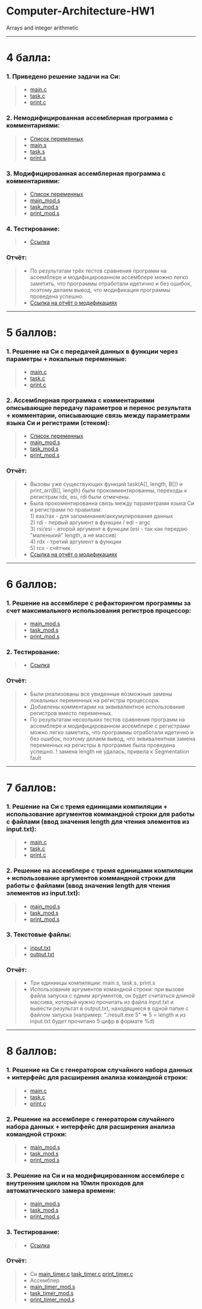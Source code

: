 # Computer-Architecture-HW1
Arrays and integer arithmetic <br/>

----

# 4 балла:
### 1. Приведено решение задачи на Cи: <br/>
> * [main.c](https://github.com/ArtemFed/Computer-Architecture-HW1/blob/1b666c6c6c8fda0c04d10f0160e4615a3ae3f59c/C%20Files/main.c) <br/>
> * [task.c](https://github.com/ArtemFed/Computer-Architecture-HW1/blob/1b666c6c6c8fda0c04d10f0160e4615a3ae3f59c/C%20Files/task.c) <br/>
> * [print.c](https://github.com/ArtemFed/Computer-Architecture-HW1/blob/1b666c6c6c8fda0c04d10f0160e4615a3ae3f59c/C%20Files/print.c) <br/>

### 2. Немодифицированная ассемблерная программа с комментариями: <br/>
> * [Список переменных](https://github.com/ArtemFed/Computer-Architecture-HW1/blob/4a77f269eec74541d826cf8e578a482e3172365c/Assembler/variables.md)
> * [main.s](https://github.com/ArtemFed/Computer-Architecture-HW1/blob/1b666c6c6c8fda0c04d10f0160e4615a3ae3f59c/Assembler/main.s) <br/>
> * [task.s](https://github.com/ArtemFed/Computer-Architecture-HW1/blob/1b666c6c6c8fda0c04d10f0160e4615a3ae3f59c/Assembler/task.s) <br/>
> * [print.s](https://github.com/ArtemFed/Computer-Architecture-HW1/blob/1b666c6c6c8fda0c04d10f0160e4615a3ae3f59c/Assembler/print.s) <br/>

### 3. Модифицированная ассемблерная программа с комментариями: <br/>
> * [Список переменных](https://github.com/ArtemFed/Computer-Architecture-HW1/blob/575d07832ba26218638b2f5db34342c96f6c4b02/Assembler_mod/variables_mod.s)
> * [main_mod.s](https://github.com/ArtemFed/Computer-Architecture-HW1/blob/007c41d432d38f47f7290f8a19263a648a7b1b5b/Assembler_mod/main_mod.s) <br/>
> * [task_mod.s](https://github.com/ArtemFed/Computer-Architecture-HW1/blob/007c41d432d38f47f7290f8a19263a648a7b1b5b/Assembler_mod/task_mod.s) <br/>
> * [print_mod.s](https://github.com/ArtemFed/Computer-Architecture-HW1/blob/007c41d432d38f47f7290f8a19263a648a7b1b5b/Assembler_mod/print_mod.s) <br/>

### 4. Тестирование:
> * [Ссылка](https://github.com/ArtemFed/Computer-Architecture-HW1/blob/85764be93cbb70bdb0302ecd95a2dd665eb67fdc/Tests.md)

### Отчёт:
> * По результатам трёх тестов сравнения программ на ассемблере и модифицированном ассемблере можно легко заметить, что программы отработали идетично и без ошибок, поэтому делаем вывод, что модификация программы проведена успешно. <br/>
> * [Ссылка на отчёт о модификациях](https://github.com/ArtemFed/Computer-Architecture-HW1/blob/55f2b857d00237ee41008801a3ed50b3f8488e47/Assembler_mod/Readme.md)

---- 

# 5 баллов:
### 1. Решение на Cи с передачей данных в функции через параметры + локальные переменные: <br/>
> * [main.c](https://github.com/ArtemFed/Computer-Architecture-HW1/blob/1b666c6c6c8fda0c04d10f0160e4615a3ae3f59c/C%20Files/main.c) <br/>
> * [task.c](https://github.com/ArtemFed/Computer-Architecture-HW1/blob/1b666c6c6c8fda0c04d10f0160e4615a3ae3f59c/C%20Files/task.c) <br/>
> * [print.c](https://github.com/ArtemFed/Computer-Architecture-HW1/blob/1b666c6c6c8fda0c04d10f0160e4615a3ae3f59c/C%20Files/print.c) <br/>

### 2. Ассемблерная программа с комментариями описывающие передачу параметров и перенос результата +  комментарии, описывающие связь между параметрами языка Си и регистрами (стеком): <br/>
> * [Список переменных](https://github.com/ArtemFed/Computer-Architecture-HW1/blob/575d07832ba26218638b2f5db34342c96f6c4b02/Assembler_mod/variables_mod.s)
> * [main_mod.s](https://github.com/ArtemFed/Computer-Architecture-HW1/blob/007c41d432d38f47f7290f8a19263a648a7b1b5b/Assembler_mod/main_mod.s) <br/>
> * [task_mod.s](https://github.com/ArtemFed/Computer-Architecture-HW1/blob/007c41d432d38f47f7290f8a19263a648a7b1b5b/Assembler_mod/task_mod.s) <br/>
> * [print_mod.s](https://github.com/ArtemFed/Computer-Architecture-HW1/blob/007c41d432d38f47f7290f8a19263a648a7b1b5b/Assembler_mod/print_mod.s) <br/>

### Отчёт:
> * Вызовы уже существующих функций task(A[], length, B[]) и print_arr(B[], length) были прокомментированны, переходы к регистрам rdx, esi, rdi были отмечены.
> * Была прокоментированна связь между параметрами языка Си и регистрами по правилам: <br/>
    1)  eax/rax - для запоминания/аккумулирования данных  <br/>
    2)  rdi - первый аргумент в функции / edi - argc <br/>
    3)  rsi/esi - второй аргумент в функции (esi - так как передаю "маленький" length, а не массив) <br/>
    4)  rdx - третий аргумент в функции <br/>
    5)  rcx - счётчик <br/>
> * [Ссылка на отчёт о модификациях](https://github.com/ArtemFed/Computer-Architecture-HW1/blob/55f2b857d00237ee41008801a3ed50b3f8488e47/Assembler_mod/Readme.md)

---- 

# 6 баллов:
### 1. Решение на ассемблере с рефакторингом программы за счет максимального использования регистров процессор: <br/>
> * [main_mod.s](https://github.com/ArtemFed/Computer-Architecture-HW1/blob/007c41d432d38f47f7290f8a19263a648a7b1b5b/Assembler_mod/main_mod.s) <br/>
> * [task_mod.s](https://github.com/ArtemFed/Computer-Architecture-HW1/blob/007c41d432d38f47f7290f8a19263a648a7b1b5b/Assembler_mod/task_mod.s) <br/>
> * [print_mod.s](https://github.com/ArtemFed/Computer-Architecture-HW1/blob/007c41d432d38f47f7290f8a19263a648a7b1b5b/Assembler_mod/print_mod.s) <br/>

### 2. Тестирование:
> * [Ссылка](https://github.com/ArtemFed/Computer-Architecture-HW1/blob/85764be93cbb70bdb0302ecd95a2dd665eb67fdc/Tests.md)

### Отчёт:
> * Были реализованы все увиденные возможные замены локальных переменных на регистры процессора.
> * Добавлены комментарии на эквивалентное использование регистров вместо переменных.
> * По результатам нескольких тестов сравнения программ на ассемблере и модифицированном ассемблере с регистрами можно легко заметить, что программы отработали идетично и без ошибок, поэтому делаем вывод, что эквивалентная замена переменных на регистры в программе была проведена успешно.
    ! замена length не удалась, привела к Segmentation fault

---- 

# 7 баллов:
### 1. Решение на Cи с тремя единицами компиляции + использование аргументов коммандной строки для работы с файлами (ввод значения length для чтения элементов из input.txt): <br/>
> * [main.c](https://github.com/ArtemFed/Computer-Architecture-HW1/blob/1b666c6c6c8fda0c04d10f0160e4615a3ae3f59c/C%20Files/main.c) <br/>
> * [task.c](https://github.com/ArtemFed/Computer-Architecture-HW1/blob/1b666c6c6c8fda0c04d10f0160e4615a3ae3f59c/C%20Files/task.c) <br/>
> * [print.c](https://github.com/ArtemFed/Computer-Architecture-HW1/blob/1b666c6c6c8fda0c04d10f0160e4615a3ae3f59c/C%20Files/print.c) <br/>

### 2. Решение на ассемблере с тремя единицами компиляции + использование аргументов коммандной строки для работы с файлами (ввод значения length для чтения элементов из input.txt): <br/>
> * [main_mod.s](https://github.com/ArtemFed/Computer-Architecture-HW1/blob/007c41d432d38f47f7290f8a19263a648a7b1b5b/Assembler_mod/main_mod.s) <br/>
> * [task_mod.s](https://github.com/ArtemFed/Computer-Architecture-HW1/blob/007c41d432d38f47f7290f8a19263a648a7b1b5b/Assembler_mod/task_mod.s) <br/>
> * [print_mod.s](https://github.com/ArtemFed/Computer-Architecture-HW1/blob/007c41d432d38f47f7290f8a19263a648a7b1b5b/Assembler_mod/print_mod.s) <br/>

### 3. Текстовые файлы:
> * [input.txt](https://github.com/ArtemFed/Computer-Architecture-HW1/blob/ecb520bb4c843236661b8e5bbb28120a8ceb83bb/Assembler_mod/input.txt)
> * [output.txt](https://github.com/ArtemFed/Computer-Architecture-HW1/blob/ecb520bb4c843236661b8e5bbb28120a8ceb83bb/Assembler_mod/output.txt)

### Отчёт:
> * Три единиицы компиляции: main.s, task.s, print.s
> * Использование аргументов командной строки: 
>   при вызове файла запуска с одним аргументов, он будет считаться длиной массива, который нужно прочитать из файла input.txt и вывести результат в output.txt, находящиеся в одной папке с файлом запуска (например: "./result.exe 5" => 5 = length и из input.txt будет прочитано 5 цифр в формате %d)

---- 

# 8 баллов:
### 1. Решение на Cи c генератором случайного набора данных + интерфейс для расширения анализа командной строки: <br/>
> * [main.c](https://github.com/ArtemFed/Computer-Architecture-HW1/blob/1b666c6c6c8fda0c04d10f0160e4615a3ae3f59c/C%20Files/main.c) <br/>
> * [task.c](https://github.com/ArtemFed/Computer-Architecture-HW1/blob/1b666c6c6c8fda0c04d10f0160e4615a3ae3f59c/C%20Files/task.c) <br/>
> * [print.c](https://github.com/ArtemFed/Computer-Architecture-HW1/blob/1b666c6c6c8fda0c04d10f0160e4615a3ae3f59c/C%20Files/print.c) <br/>

### 2. Решение на ассемблере c генератором случайного набора данных + интерфейс для расширения анализа командной строки: <br/>
> * [main_mod.s](https://github.com/ArtemFed/Computer-Architecture-HW1/blob/007c41d432d38f47f7290f8a19263a648a7b1b5b/Assembler_mod/main_mod.s) <br/>
> * [task_mod.s](https://github.com/ArtemFed/Computer-Architecture-HW1/blob/007c41d432d38f47f7290f8a19263a648a7b1b5b/Assembler_mod/task_mod.s) <br/>
> * [print_mod.s](https://github.com/ArtemFed/Computer-Architecture-HW1/blob/007c41d432d38f47f7290f8a19263a648a7b1b5b/Assembler_mod/print_mod.s) <br/>

### 3. Решение на Си и на модифицированном ассемблере c внутренним циклом на 10млн проходов для автоматического замера времени: <br/>
> * [main_mod.s](https://github.com/ArtemFed/Computer-Architecture-HW1/blob/007c41d432d38f47f7290f8a19263a648a7b1b5b/Assembler_mod/main_mod.s) <br/>
> * [task_mod.s](https://github.com/ArtemFed/Computer-Architecture-HW1/blob/007c41d432d38f47f7290f8a19263a648a7b1b5b/Assembler_mod/task_mod.s) <br/>
> * [print_mod.s](https://github.com/ArtemFed/Computer-Architecture-HW1/blob/007c41d432d38f47f7290f8a19263a648a7b1b5b/Assembler_mod/print_mod.s) <br/>

### 3. Тестирование:
> * [Ссылка](https://github.com/ArtemFed/Computer-Architecture-HW1/blob/85764be93cbb70bdb0302ecd95a2dd665eb67fdc/Tests.md)

### Отчёт:
> * Си
>   [main_timer.c](https://github.com/ArtemFed/Computer-Architecture-HW1/blob/a4284b2c0403014bc348586de4a4cc1220adbc69/C%20Files_timer/main_timer.c)
>   [task_timer.c](https://github.com/ArtemFed/Computer-Architecture-HW1/blob/a4284b2c0403014bc348586de4a4cc1220adbc69/C%20Files_timer/task_timer.c)
>   [print_timer.c](https://github.com/ArtemFed/Computer-Architecture-HW1/blob/a4284b2c0403014bc348586de4a4cc1220adbc69/C%20Files_timer/print_timer.c)
> * Ассемблер
> * [main_timer_mod.s](https://github.com/ArtemFed/Computer-Architecture-HW1/blob/bc4390dae62c42cecbaa919392cf45773e6fd85e/Assembler_timer/main_timer_mod.s)
> * [task_timer_mod.s](https://github.com/ArtemFed/Computer-Architecture-HW1/blob/bc4390dae62c42cecbaa919392cf45773e6fd85e/Assembler_timer/task_timer_mod.s)
> * [print_timer_mod.s](https://github.com/ArtemFed/Computer-Architecture-HW1/blob/bc4390dae62c42cecbaa919392cf45773e6fd85e/Assembler_timer/print_timer_mod.s)

